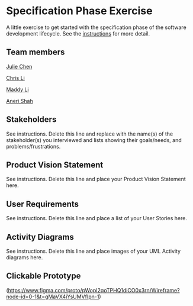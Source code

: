 # Specification Phase Exercise

A little exercise to get started with the specification phase of the software development lifecycle. See the [instructions](instructions.md) for more detail.

## Team members

[Julie Chen](https://github.com/Julie-Chen)

[Chris Li](https://github.com/christopherlii)

[Maddy Li](https://github.com/maddy-li)

[Aneri Shah](https://github.com/anerivs)

## Stakeholders

See instructions. Delete this line and replace with the name(s) of the stakeholder(s) you interviewed and lists showing their goals/needs, and problems/frustrations.

## Product Vision Statement

See instructions. Delete this line and place your Product Vision Statement here.

## User Requirements

See instructions. Delete this line and place a list of your User Stories here.

## Activity Diagrams

See instructions. Delete this line and place images of your UML Activity diagrams here.

## Clickable Prototype
(https://www.figma.com/proto/pWopI2qoTPHQ1diCO0x3rn/Wireframe?node-id=0-1&t=gMaVX4iYsUMVfIpn-1)
